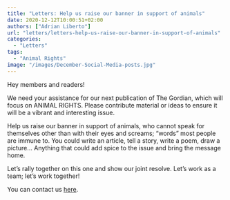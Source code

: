```yaml
---
title: "Letters: Help us raise our banner in support of animals"
date: 2020-12-12T10:00:51+02:00
authors: ["Adrian Liberto"]
url: "letters/letters-help-us-raise-our-banner-in-support-of-animals"
categories: 
  - "Letters"
tags: 
  - "Animal Rights"
image: "/images/December-Social-Media-posts.jpg"
---
```


Hey members and readers! 

We need your assistance for our next publication of The Gordian, which will focus on ANIMAL RIGHTS. Please contribute material or ideas to ensure it will be a vibrant and interesting issue. 

Help us raise our banner in support of animals, who cannot speak for themselves other than with their eyes and screams; “words” most people are immune to. You could write an article, tell a story, write a poem, draw a picture… Anything that could add spice to the issue and bring the message home. 

Let’s rally together on this one and show our joint resolve. Let’s work as a team; let’s work together!

You can contact us [here](https://un-aligned.org/about/contact/).
